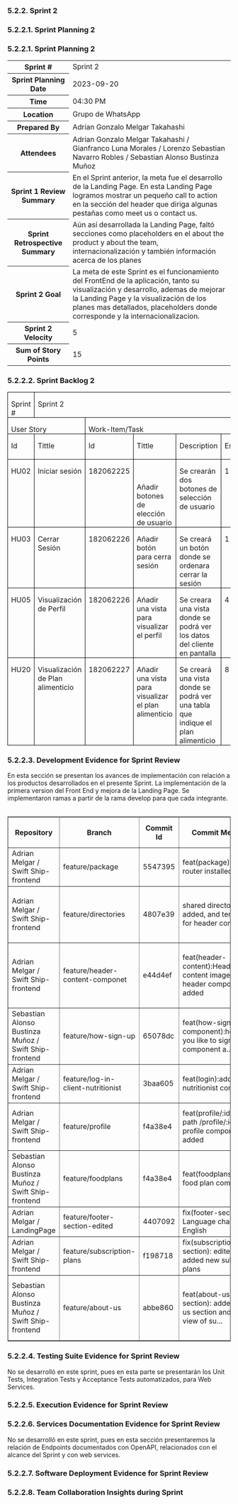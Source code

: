 <h3 id="sprint-2">5.2.2. Sprint 2</h3>
<h3 id="sprint-planning-2">5.2.2.1. Sprint Planning 2</h3>

<h3>5.2.2.1. Sprint Planning 2</h3>
<table>
  <tr>
    <th>Sprint #</th>
    <td>Sprint 2</td>
  </tr>
  <tr>
    <th>Sprint Planning Date</th>
    <td>2023-09-20</td>
  </tr>
  <tr>
    <th>Time</th>
    <td>04:30 PM</td>
  </tr>
  <tr>
    <th>Location</th>
    <td>Grupo de WhatsApp</td>
  </tr>
  <tr>
    <th>Prepared By</th>
    <td>Adrian Gonzalo Melgar Takahashi</td>
  </tr>
  <tr>
    <th>Attendees</th>
    <td>Adrian Gonzalo Melgar Takahashi / Gianfranco Luna Morales / Lorenzo Sebastian Navarro Robles / Sebastian Alonso Bustinza Muñoz</td>
  </tr>
  <tr>
    <th>Sprint 1 Review Summary</th>
    <td>En el Sprint anterior, la meta fue el desarrollo de la Landing Page. En esta Landing Page logramos mostrar un pequeño call to action en la sección del header que diriga algunas pestañas como meet us o contact us.</td>
  </tr>
  <tr>
    <th>Sprint Retrospective Summary</th>
    <td>Aún así desarrollada la Landing Page, faltó secciones como placeholders en el about the product y about the team, internacionalización y también información acerca de los planes</td>
  </tr>
  <tr>
    <th>Sprint 2 Goal</th>
    <td>La meta de este Sprint es el funcionamiento del FrontEnd de la aplicación, tanto su visualización y desarrollo, ademas de mejorar la Landing Page y la visualización de los planes mas detallados, placeholders donde corresponde y la internacionalizacion.</td>
  </tr>
  <tr>
    <th>Sprint 2 Velocity</th>
    <td> 5</td>
  </tr>
  <tr>
    <th>Sum of Story Points</th>
    <td>15</td>
  </tr>
</table>

<h3 id="sprint-backlog-2">5.2.2.2. Sprint Backlog 2</h3>

<table class=MsoTableGrid border=1 cellspacing=0 cellpadding=0
 style='border-collapse:collapse;border:none;mso-border-alt:solid windowtext .5pt;
 mso-yfti-tbllook:1184;mso-padding-alt:0cm 5.4pt 0cm 5.4pt'>
 <tr style='mso-yfti-irow:0;mso-yfti-firstrow:yes'>
  <td width=61 valign=top style='width:45.6pt;border:solid windowtext 1.0pt;
  mso-border-alt:solid windowtext .5pt;padding:0cm 5.4pt 0cm 5.4pt'>
  <p class=MsoNormal style='margin-bottom:0cm;line-height:normal'>Sprint #</p>
  </td>
  <td width=505 colspan=7 valign=top style='width:379.1pt;border:solid windowtext 1.0pt;
  border-left:none;mso-border-left-alt:solid windowtext .5pt;mso-border-alt:
  solid windowtext .5pt;padding:0cm 5.4pt 0cm 5.4pt'>
  <p class=MsoNormal style='margin-bottom:0cm;line-height:normal'>Sprint 2</p>
  </td>
 </tr>
 <tr style='mso-yfti-irow:1'>
  <td width=123 colspan=2 valign=top style='width:91.95pt;border:solid windowtext 1.0pt;
  border-top:none;mso-border-top-alt:solid windowtext .5pt;mso-border-alt:solid windowtext .5pt;
  padding:0cm 5.4pt 0cm 5.4pt'>
  <p class=MsoNormal style='margin-bottom:0cm;line-height:normal'><span
  class=SpellE>User</span> <span class=SpellE>Story</span></p>
  </td>
  <td width=444 colspan=6 valign=top style='width:332.75pt;border-top:none;
  border-left:none;border-bottom:solid windowtext 1.0pt;border-right:solid windowtext 1.0pt;
  mso-border-top-alt:solid windowtext .5pt;mso-border-left-alt:solid windowtext .5pt;
  mso-border-alt:solid windowtext .5pt;padding:0cm 5.4pt 0cm 5.4pt'>
  <p class=MsoNormal style='margin-bottom:0cm;line-height:normal'><span
  class=SpellE>Work-Item</span>/<span class=SpellE>Task</span></p>
  </td>
 </tr>
 <tr style='mso-yfti-irow:2'>
  <td width=61 valign=top style='width:45.6pt;border:solid windowtext 1.0pt;
  border-top:none;mso-border-top-alt:solid windowtext .5pt;mso-border-alt:solid windowtext .5pt;
  padding:0cm 5.4pt 0cm 5.4pt'>
  <p class=MsoNormal style='margin-bottom:0cm;line-height:normal'>Id</p>
  </td>
  <td width=62 valign=top style='width:46.35pt;border-top:none;border-left:
  none;border-bottom:solid windowtext 1.0pt;border-right:solid windowtext 1.0pt;
  mso-border-top-alt:solid windowtext .5pt;mso-border-left-alt:solid windowtext .5pt;
  mso-border-alt:solid windowtext .5pt;padding:0cm 5.4pt 0cm 5.4pt'>
  <p class=MsoNormal style='margin-bottom:0cm;line-height:normal'><span
  class=SpellE>Tittle</span></p>
  </td>
  <td width=49 valign=top style='width:36.95pt;border-top:none;border-left:
  none;border-bottom:solid windowtext 1.0pt;border-right:solid windowtext 1.0pt;
  mso-border-top-alt:solid windowtext .5pt;mso-border-left-alt:solid windowtext .5pt;
  mso-border-alt:solid windowtext .5pt;padding:0cm 5.4pt 0cm 5.4pt'>
  <p class=MsoNormal style='margin-bottom:0cm;line-height:normal'>Id</p>
  </td>
  <td width=59 valign=top style='width:44.0pt;border-top:none;border-left:none;
  border-bottom:solid windowtext 1.0pt;border-right:solid windowtext 1.0pt;
  mso-border-top-alt:solid windowtext .5pt;mso-border-left-alt:solid windowtext .5pt;
  mso-border-alt:solid windowtext .5pt;padding:0cm 5.4pt 0cm 5.4pt'>
  <p class=MsoNormal style='margin-bottom:0cm;line-height:normal'><span
  class=SpellE>Tittle</span></p>
  </td>
  <td width=83 valign=top style='width:61.95pt;border-top:none;border-left:
  none;border-bottom:solid windowtext 1.0pt;border-right:solid windowtext 1.0pt;
  mso-border-top-alt:solid windowtext .5pt;mso-border-left-alt:solid windowtext .5pt;
  mso-border-alt:solid windowtext .5pt;padding:0cm 5.4pt 0cm 5.4pt'>
  <p class=MsoNormal style='margin-bottom:0cm;line-height:normal'><span
  class=SpellE>Description</span></p>
  </td>
  <td width=122 valign=top style='width:91.8pt;border-top:none;border-left:
  none;border-bottom:solid windowtext 1.0pt;border-right:solid windowtext 1.0pt;
  mso-border-top-alt:solid windowtext .5pt;mso-border-left-alt:solid windowtext .5pt;
  mso-border-alt:solid windowtext .5pt;padding:0cm 5.4pt 0cm 5.4pt'>
  <p class=MsoNormal style='margin-bottom:0cm;line-height:normal'><span
  class=SpellE><span class=GramE>Estimation</span></span><span class=GramE>(</span><span
  class=SpellE>Hours</span>)</p>
  </td>
  <td width=69 valign=top style='width:51.9pt;border-top:none;border-left:none;
  border-bottom:solid windowtext 1.0pt;border-right:solid windowtext 1.0pt;
  mso-border-top-alt:solid windowtext .5pt;mso-border-left-alt:solid windowtext .5pt;
  mso-border-alt:solid windowtext .5pt;padding:0cm 5.4pt 0cm 5.4pt'>
  <p class=MsoNormal style='margin-bottom:0cm;line-height:normal'><span
  class=SpellE>Assigned</span> <span class=SpellE>To</span></p>
  </td>
  <td width=62 valign=top style='width:46.15pt;border-top:none;border-left:
  none;border-bottom:solid windowtext 1.0pt;border-right:solid windowtext 1.0pt;
  mso-border-top-alt:solid windowtext .5pt;mso-border-left-alt:solid windowtext .5pt;
  mso-border-alt:solid windowtext .5pt;padding:0cm 5.4pt 0cm 5.4pt'>
  <p class=MsoNormal style='margin-bottom:0cm;line-height:normal'>Status</p>
  </td>
 </tr>
 <tr style='mso-yfti-irow:3'>
  
 <tr style='mso-yfti-irow:4'>
  <td width=61 valign=top style='width:45.6pt;border:solid windowtext 1.0pt;
  border-top:none;mso-border-top-alt:solid windowtext .5pt;mso-border-alt:solid windowtext .5pt;
  padding:0cm 5.4pt 0cm 5.4pt'>
  <p class=MsoNormal style='margin-bottom:0cm;line-height:normal'>HU02</p>
  </td>
  <td width=62 valign=top style='width:46.35pt;border-top:none;border-left:
  none;border-bottom:solid windowtext 1.0pt;border-right:solid windowtext 1.0pt;
  mso-border-top-alt:solid windowtext .5pt;mso-border-left-alt:solid windowtext .5pt;
  mso-border-alt:solid windowtext .5pt;padding:0cm 5.4pt 0cm 5.4pt'>
  <p class=MsoNormal style='margin-bottom:0cm;line-height:normal'>Iniciar
  sesión</p>
  </td>
  <td width=49 valign=top style='width:36.95pt;border-top:none;border-left:
  none;border-bottom:solid windowtext 1.0pt;border-right:solid windowtext 1.0pt;
  mso-border-top-alt:solid windowtext .5pt;mso-border-left-alt:solid windowtext .5pt;
  mso-border-alt:solid windowtext .5pt;padding:0cm 5.4pt 0cm 5.4pt'>
  <p class=MsoNormal style='margin-bottom:0cm;line-height:normal'>182062225</p>
  </td>
  <td width=59 valign=top style='width:44.0pt;border-top:none;border-left:none;
  border-bottom:solid windowtext 1.0pt;border-right:solid windowtext 1.0pt;
  mso-border-top-alt:solid windowtext .5pt;mso-border-left-alt:solid windowtext .5pt;
  mso-border-alt:solid windowtext .5pt;padding:0cm 5.4pt 0cm 5.4pt'>
  <p class=MsoNormal style='margin-bottom:0cm;line-height:normal'><o:p>&nbsp;</o:p></p>
  <p class=MsoNormal style='margin-bottom:0cm;line-height:normal'>Añadir
  botones de elección de usuario</p>
  </td>
  <td width=83 valign=top style='width:61.95pt;border-top:none;border-left:
  none;border-bottom:solid windowtext 1.0pt;border-right:solid windowtext 1.0pt;
  mso-border-top-alt:solid windowtext .5pt;mso-border-left-alt:solid windowtext .5pt;
  mso-border-alt:solid windowtext .5pt;padding:0cm 5.4pt 0cm 5.4pt'>
  <p class=MsoNormal style='margin-bottom:0cm;line-height:normal'>Se crearán
  dos botones de selección de usuario</p>
  </td>
  <td width=122 valign=top style='width:91.8pt;border-top:none;border-left:
  none;border-bottom:solid windowtext 1.0pt;border-right:solid windowtext 1.0pt;
  mso-border-top-alt:solid windowtext .5pt;mso-border-left-alt:solid windowtext .5pt;
  mso-border-alt:solid windowtext .5pt;padding:0cm 5.4pt 0cm 5.4pt'>
  <p class=MsoNormal style='margin-bottom:0cm;line-height:normal'>1</p>
  </td>
  <td width=69 valign=top style='width:51.9pt;border-top:none;border-left:none;
  border-bottom:solid windowtext 1.0pt;border-right:solid windowtext 1.0pt;
  mso-border-top-alt:solid windowtext .5pt;mso-border-left-alt:solid windowtext .5pt;
  mso-border-alt:solid windowtext .5pt;padding:0cm 5.4pt 0cm 5.4pt'>
  <p class=MsoNormal style='margin-bottom:0cm;line-height:normal'>Adrian Melgar</p>
  </td>
  <td width=62 valign=top style='width:46.15pt;border-top:none;border-left:
  none;border-bottom:solid windowtext 1.0pt;border-right:solid windowtext 1.0pt;
  mso-border-top-alt:solid windowtext .5pt;mso-border-left-alt:solid windowtext .5pt;
  mso-border-alt:solid windowtext .5pt;padding:0cm 5.4pt 0cm 5.4pt'>
  <p class=MsoNormal style='margin-bottom:0cm;line-height:normal'>Done</p>
  </td>
 </tr>
 <tr style='mso-yfti-irow:5'>
  <td width=61 valign=top style='width:45.6pt;border:solid windowtext 1.0pt;
  border-top:none;mso-border-top-alt:solid windowtext .5pt;mso-border-alt:solid windowtext .5pt;
  padding:0cm 5.4pt 0cm 5.4pt'>
  <p class=MsoNormal style='margin-bottom:0cm;line-height:normal'>HU03</p>
  </td>
  <td width=62 valign=top style='width:46.35pt;border-top:none;border-left:
  none;border-bottom:solid windowtext 1.0pt;border-right:solid windowtext 1.0pt;
  mso-border-top-alt:solid windowtext .5pt;mso-border-left-alt:solid windowtext .5pt;
  mso-border-alt:solid windowtext .5pt;padding:0cm 5.4pt 0cm 5.4pt'>
  <p class=MsoNormal style='margin-bottom:0cm;line-height:normal'>Cerrar Sesión</p>
  </td>
  <td width=49 valign=top style='width:36.95pt;border-top:none;border-left:
  none;border-bottom:solid windowtext 1.0pt;border-right:solid windowtext 1.0pt;
  mso-border-top-alt:solid windowtext .5pt;mso-border-left-alt:solid windowtext .5pt;
  mso-border-alt:solid windowtext .5pt;padding:0cm 5.4pt 0cm 5.4pt'>
  <p class=MsoNormal style='margin-bottom:0cm;line-height:normal'>182062226</p>
  </td>
  <td width=59 valign=top style='width:44.0pt;border-top:none;border-left:none;
  border-bottom:solid windowtext 1.0pt;border-right:solid windowtext 1.0pt;
  mso-border-top-alt:solid windowtext .5pt;mso-border-left-alt:solid windowtext .5pt;
  mso-border-alt:solid windowtext .5pt;padding:0cm 5.4pt 0cm 5.4pt'>
  <p class=MsoNormal style='margin-bottom:0cm;line-height:normal'>Añadir botón para
  cerra sesión</p>
  </td>
  <td width=83 valign=top style='width:61.95pt;border-top:none;border-left:
  none;border-bottom:solid windowtext 1.0pt;border-right:solid windowtext 1.0pt;
  mso-border-top-alt:solid windowtext .5pt;mso-border-left-alt:solid windowtext .5pt;
  mso-border-alt:solid windowtext .5pt;padding:0cm 5.4pt 0cm 5.4pt'>
  <p class=MsoNormal style='margin-bottom:0cm;line-height:normal'>Se creará un
  botón donde se <span class=GramE>ordenara</span> cerrar la sesión</p>
  </td>
  <td width=122 valign=top style='width:91.8pt;border-top:none;border-left:
  none;border-bottom:solid windowtext 1.0pt;border-right:solid windowtext 1.0pt;
  mso-border-top-alt:solid windowtext .5pt;mso-border-left-alt:solid windowtext .5pt;
  mso-border-alt:solid windowtext .5pt;padding:0cm 5.4pt 0cm 5.4pt'>
  <p class=MsoNormal style='margin-bottom:0cm;line-height:normal'>1</p>
  </td>
  <td width=69 valign=top style='width:51.9pt;border-top:none;border-left:none;
  border-bottom:solid windowtext 1.0pt;border-right:solid windowtext 1.0pt;
  mso-border-top-alt:solid windowtext .5pt;mso-border-left-alt:solid windowtext .5pt;
  mso-border-alt:solid windowtext .5pt;padding:0cm 5.4pt 0cm 5.4pt'>
  <p class=MsoNormal style='margin-bottom:0cm;line-height:normal'>Adrian Melgar</p>
  </td>
  <td width=62 valign=top style='width:46.15pt;border-top:none;border-left:
  none;border-bottom:solid windowtext 1.0pt;border-right:solid windowtext 1.0pt;
  mso-border-top-alt:solid windowtext .5pt;mso-border-left-alt:solid windowtext .5pt;
  mso-border-alt:solid windowtext .5pt;padding:0cm 5.4pt 0cm 5.4pt'>
  <p class=MsoNormal style='margin-bottom:0cm;line-height:normal'>Done</p>
  </td>
 </tr>
 <tr style='mso-yfti-irow:6'>
  <td width=61 valign=top style='width:45.6pt;border:solid windowtext 1.0pt;
  border-top:none;mso-border-top-alt:solid windowtext .5pt;mso-border-alt:solid windowtext .5pt;
  padding:0cm 5.4pt 0cm 5.4pt'>
  <p class=MsoNormal style='margin-bottom:0cm;line-height:normal'>HU05</p>
  </td>
  <td width=62 valign=top style='width:46.35pt;border-top:none;border-left:
  none;border-bottom:solid windowtext 1.0pt;border-right:solid windowtext 1.0pt;
  mso-border-top-alt:solid windowtext .5pt;mso-border-left-alt:solid windowtext .5pt;
  mso-border-alt:solid windowtext .5pt;padding:0cm 5.4pt 0cm 5.4pt'>
  <p class=MsoNormal style='margin-bottom:0cm;line-height:normal'>Visualización
  de Perfil</p>
  </td>
  <td width=49 valign=top style='width:36.95pt;border-top:none;border-left:
  none;border-bottom:solid windowtext 1.0pt;border-right:solid windowtext 1.0pt;
  mso-border-top-alt:solid windowtext .5pt;mso-border-left-alt:solid windowtext .5pt;
  mso-border-alt:solid windowtext .5pt;padding:0cm 5.4pt 0cm 5.4pt'>
  <p class=MsoNormal style='margin-bottom:0cm;line-height:normal'>182062226</p>
  </td>
  <td width=59 valign=top style='width:44.0pt;border-top:none;border-left:none;
  border-bottom:solid windowtext 1.0pt;border-right:solid windowtext 1.0pt;
  mso-border-top-alt:solid windowtext .5pt;mso-border-left-alt:solid windowtext .5pt;
  mso-border-alt:solid windowtext .5pt;padding:0cm 5.4pt 0cm 5.4pt'>
  <p class=MsoNormal style='margin-bottom:0cm;line-height:normal'>Añadir una
  vista para visualizar el perfil</p>
  </td>
  <td width=83 valign=top style='width:61.95pt;border-top:none;border-left:
  none;border-bottom:solid windowtext 1.0pt;border-right:solid windowtext 1.0pt;
  mso-border-top-alt:solid windowtext .5pt;mso-border-left-alt:solid windowtext .5pt;
  mso-border-alt:solid windowtext .5pt;padding:0cm 5.4pt 0cm 5.4pt'>
  <p class=MsoNormal style='margin-bottom:0cm;line-height:normal'>Se <span
  class=GramE>creara</span> una vista donde se podrá ver los datos del cliente
  en pantalla</p>
  </td>
  <td width=122 valign=top style='width:91.8pt;border-top:none;border-left:
  none;border-bottom:solid windowtext 1.0pt;border-right:solid windowtext 1.0pt;
  mso-border-top-alt:solid windowtext .5pt;mso-border-left-alt:solid windowtext .5pt;
  mso-border-alt:solid windowtext .5pt;padding:0cm 5.4pt 0cm 5.4pt'>
  <p class=MsoNormal style='margin-bottom:0cm;line-height:normal'>4</p>
  </td>
  <td width=69 valign=top style='width:51.9pt;border-top:none;border-left:none;
  border-bottom:solid windowtext 1.0pt;border-right:solid windowtext 1.0pt;
  mso-border-top-alt:solid windowtext .5pt;mso-border-left-alt:solid windowtext .5pt;
  mso-border-alt:solid windowtext .5pt;padding:0cm 5.4pt 0cm 5.4pt'>
  <p class=MsoNormal style='margin-bottom:0cm;line-height:normal'>Diego</p>
  <p class=MsoNormal style='margin-bottom:0cm;line-height:normal'>Acuña</p>
  </td>
  <td width=62 valign=top style='width:46.15pt;border-top:none;border-left:
  none;border-bottom:solid windowtext 1.0pt;border-right:solid windowtext 1.0pt;
  mso-border-top-alt:solid windowtext .5pt;mso-border-left-alt:solid windowtext .5pt;
  mso-border-alt:solid windowtext .5pt;padding:0cm 5.4pt 0cm 5.4pt'>
  <p class=MsoNormal style='margin-bottom:0cm;line-height:normal'>Done</p>
  </td>
 </tr>
 <tr style='mso-yfti-irow:7;mso-yfti-lastrow:yes'>
  <td width=61 valign=top style='width:45.6pt;border:solid windowtext 1.0pt;
  border-top:none;mso-border-top-alt:solid windowtext .5pt;mso-border-alt:solid windowtext .5pt;
  padding:0cm 5.4pt 0cm 5.4pt'>
  <p class=MsoNormal style='margin-bottom:0cm;line-height:normal'>HU20</p>
  </td>
  <td width=62 valign=top style='width:46.35pt;border-top:none;border-left:
  none;border-bottom:solid windowtext 1.0pt;border-right:solid windowtext 1.0pt;
  mso-border-top-alt:solid windowtext .5pt;mso-border-left-alt:solid windowtext .5pt;
  mso-border-alt:solid windowtext .5pt;padding:0cm 5.4pt 0cm 5.4pt'>
  <p class=MsoNormal style='margin-bottom:0cm;line-height:normal'>Visualización
  de Plan alimenticio</p>
  </td>
  <td width=49 valign=top style='width:36.95pt;border-top:none;border-left:
  none;border-bottom:solid windowtext 1.0pt;border-right:solid windowtext 1.0pt;
  mso-border-top-alt:solid windowtext .5pt;mso-border-left-alt:solid windowtext .5pt;
  mso-border-alt:solid windowtext .5pt;padding:0cm 5.4pt 0cm 5.4pt'>
  <p class=MsoNormal style='margin-bottom:0cm;line-height:normal'>182062227</p>
  </td>
  <td width=59 valign=top style='width:44.0pt;border-top:none;border-left:none;
  border-bottom:solid windowtext 1.0pt;border-right:solid windowtext 1.0pt;
  mso-border-top-alt:solid windowtext .5pt;mso-border-left-alt:solid windowtext .5pt;
  mso-border-alt:solid windowtext .5pt;padding:0cm 5.4pt 0cm 5.4pt'>
  <p class=MsoNormal style='margin-bottom:0cm;line-height:normal'>Añadir una
  vista para visualizar el plan alimenticio</p>
  </td>
  <td width=83 valign=top style='width:61.95pt;border-top:none;border-left:
  none;border-bottom:solid windowtext 1.0pt;border-right:solid windowtext 1.0pt;
  mso-border-top-alt:solid windowtext .5pt;mso-border-left-alt:solid windowtext .5pt;
  mso-border-alt:solid windowtext .5pt;padding:0cm 5.4pt 0cm 5.4pt'>
  <p class=MsoNormal style='margin-bottom:0cm;line-height:normal'>Se creará una
  vista donde se podrá ver una tabla que indique el plan alimenticio</p>
  </td>
  <td width=122 valign=top style='width:91.8pt;border-top:none;border-left:
  none;border-bottom:solid windowtext 1.0pt;border-right:solid windowtext 1.0pt;
  mso-border-top-alt:solid windowtext .5pt;mso-border-left-alt:solid windowtext .5pt;
  mso-border-alt:solid windowtext .5pt;padding:0cm 5.4pt 0cm 5.4pt'>
  <p class=MsoNormal style='margin-bottom:0cm;line-height:normal'>8</p>
  </td>
  <td width=69 valign=top style='width:51.9pt;border-top:none;border-left:none;
  border-bottom:solid windowtext 1.0pt;border-right:solid windowtext 1.0pt;
  mso-border-top-alt:solid windowtext .5pt;mso-border-left-alt:solid windowtext .5pt;
  mso-border-alt:solid windowtext .5pt;padding:0cm 5.4pt 0cm 5.4pt'>
  <p class=MsoNormal style='margin-bottom:0cm;line-height:normal'>Adrian Melgar</p>
  </td>
  <td width=62 valign=top style='width:46.15pt;border-top:none;border-left:
  none;border-bottom:solid windowtext 1.0pt;border-right:solid windowtext 1.0pt;
  mso-border-top-alt:solid windowtext .5pt;mso-border-left-alt:solid windowtext .5pt;
  mso-border-alt:solid windowtext .5pt;padding:0cm 5.4pt 0cm 5.4pt'>
  <p class=MsoNormal style='margin-bottom:0cm;line-height:normal'>In-Proccess</p>
  </td>
 </tr>
</table>

<h3 id="development-evidence-for-sprint-review-2">5.2.2.3. Development Evidence for Sprint Review</h3>

En esta sección se presentan los avances de implementación con relación a los productos desarrollados en el presente Sprint. La implementación de la primera version del Front End y mejora de la Landing Page. Se implementaron ramas a partir de la rama develop para que cada integrante. <br><br>

<table border="1">
  <tr>
    <th>Repository</th>
    <th>Branch</th>
    <th>Commit Id</th>
    <th>Commit Message</th>
    <th>Commit Message Body</th>
    <th>Committed on (Date)</th>
  </tr>
  <tr>
    <td>Adrian Melgar / Swift Ship-frontend</td>
    <td>feature/package</td>
    <td>5547395</td>
    <td>feat(package):angular-router installed
</td>
    <td>angular-router installed
</td>
    <td>24/9/2023</td>
  </tr>
  <tr>
    <td>Adrian Melgar / Swift Ship-frontend</td>
    <td>feature/directories</td>
    <td>4807e39</td>
    <td>shared directory added, and template for header component

</td>
    <td>shared directory added, and template for header component

</td>
    <td>24/09/2023</td>
  </tr>
  <tr>
    <td>Adrian Melgar / Swift Ship-frontend</td>
    <td>feature/header-content-componet</td>
    <td>e44d4ef</td>
    <td>feat(header-content):Header content images added, header component added</td>
    <td>Header content images added, header component added</td>
    <td>25/09/2023</td>
  </tr>
  <tr>
    <td>Sebastian Alonso Bustinza Muñoz / Swift Ship-frontend</td>
    <td>feature/how-sign-up</td>
    <td>65078dc</td>
    <td>feat(how-sign-up-component):how would you like to sign up component a…
</td>
    <td>how would you like to sign up component a…
</td>
    <td>25/09/2023</td>
  </tr>
  <tr>
    <td>Adrian Melgar / Swift Ship-frontend</td>
    <td>feature/log-in-client-nutritionist</td>
    <td>3baa605</td>
    <td>feat(login):add login nutritionist component</td>
    <td>add login html</td>
    <td>25/09/2023</td>
  </tr>
  <tr>
    <td>Adrian Melgar / Swift Ship-frontend</td>
    <td>feature/profile</td>
    <td>f4a38e4</td>
    <td>feat(profile/:id):new path /profile/:id and profile component added
    </td>
    <td>
    new path /profile/:id and profile component added
    </td>
    <td>6/09/2023</td>
  </tr>
   <tr>
    <td>Sebastian Alonso Bustinza Muñoz / Swift Ship-frontend</td>
    <td>feature/foodplans</td>
    <td>f4a38e4</td>
    <td>feat(foodplans):Add food plan component
    </td>
    <td>
        Add food plan component
    </td>
    <td>25/09/2023</td>
  </tr>
   <tr>
    <td>Adrian Melgar / LandingPage</td>
    <td>feature/footer-section-edited</td>
    <td>4407092</td>
    <td>fix(footer-section): Language changed to English
    </td>
    <td>
      Language changed to English
    </td>
    <td>24/09/2023</td>
  </tr>
   <tr>
    <td>Adrian Melgar / Swift Ship-frontend</td>
    <td>feature/subscription-plans</td>
    <td>f198718</td>
    <td>fix(subscription-plan-section): edited and added new subcription plans
    </td>
    <td>
       edited and added new subcription plans
    </td>
    <td>24/09/2023</td>
  </tr>
   <tr>
    <td>Sebastian Alonso Bustinza Muñoz / Swift Ship-frontend</td>
    <td>feature/about-us</td>
    <td>abbe860</td>
    <td>feat(about-us-section): added about us section and improve view of su…
    </td>
    <td>added about us section and improve view of su…
    </td>
    <td>24/09/2023</td>
  </tr>
</table>

<h3 id="testing-suite-rvidence-for-sprint-review-2">5.2.2.4. Testing Suite Evidence for Sprint Review</h3>

No se desarrolló en este sprint, pues en esta parte se presentarán los Unit Tests, Integration Tests y Acceptance Tests automatizados, para Web Services.

<h3 id="software-deployment-evidence-for-sprint-review-2">5.2.2.5. Execution Evidence for Sprint Review</h3>
<h3 id="services-documentation-evidence-for-sprint-review-2">5.2.2.6. Services Documentation Evidence for Sprint Review</h3>

No se desarrolló en este sprint, pues en esta sección presentaremos la relación de Endpoints documentados con OpenAPI, relacionados con el alcance del Sprint y con web services.

<h3 id="software-deployment-evidence-for-sprint-review-2">5.2.2.7. Software Deployment Evidence for Sprint Review</h3>
<h3 id="team-collaboration-insights-during-sprint-2">5.2.2.8. Team Collaboration Insights during Sprint</h3>
